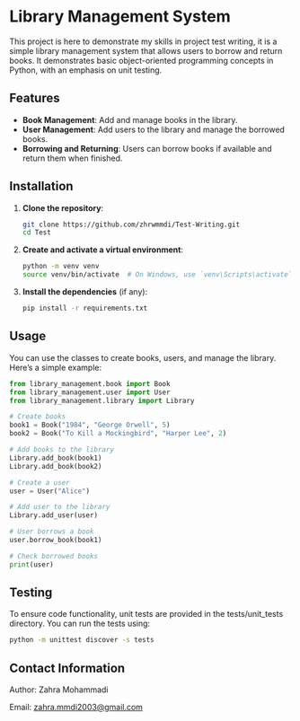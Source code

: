 # Library Management System

This project is here to demonstrate my skills in project test writing, it is a 
simple library management system that allows users to borrow and return books. 
It demonstrates basic object-oriented programming concepts in Python, with an 
emphasis on unit testing.

## Features

- **Book Management**: Add and manage books in the library.
- **User Management**: Add users to the library and manage the borrowed books.
- **Borrowing and Returning**: Users can borrow books if available and return
them when finished.


## Installation

1. **Clone the repository**:
    ```bash
    git clone https://github.com/zhrwmmdi/Test-Writing.git
    cd Test
    ```

2. **Create and activate a virtual environment**:
    ```bash
    python -m venv venv
    source venv/bin/activate  # On Windows, use `venv\Scripts\activate`
    ```

3. **Install the dependencies** (if any):
    ```bash
    pip install -r requirements.txt
    ```

## Usage

You can use the classes to create books, users, and manage the library. Here’s a simple example:

```python
from library_management.book import Book
from library_management.user import User
from library_management.library import Library

# Create books
book1 = Book("1984", "George Orwell", 5)
book2 = Book("To Kill a Mockingbird", "Harper Lee", 2)

# Add books to the library
Library.add_book(book1)
Library.add_book(book2)

# Create a user
user = User("Alice")

# Add user to the library
Library.add_user(user)

# User borrows a book
user.borrow_book(book1)

# Check borrowed books
print(user)
```
## Testing
To ensure code functionality, unit tests are provided in the tests/unit_tests 
directory. You can run the tests using:
```bash
python -m unittest discover -s tests
```
## Contact Information
Author: Zahra Mohammadi

Email: zahra.mmdi2003@gmail.com


